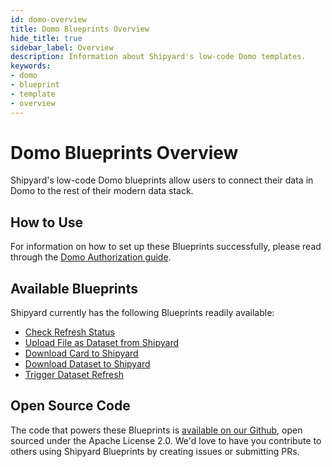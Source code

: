 ```yaml
---
id: domo-overview
title: Domo Blueprints Overview
hide_title: true
sidebar_label: Overview
description: Information about Shipyard's low-code Domo templates.
keywords:
- domo
- blueprint
- template
- overview
---
```


# Domo Blueprints Overview

Shipyard's low-code Domo blueprints allow users to connect their data in Domo to the rest of their modern data stack.


## How to Use
For information on how to set up these Blueprints successfully, please read through the [Domo Authorization guide](domo-authorization.md).


## Available Blueprints
Shipyard currently has the following Blueprints readily available: 
- [Check Refresh Status](domo-check-refresh-status.md)
- [Upload File as Dataset from Shipyard](domo-upload-csv-as-dataset.md)
- [Download Card to Shipyard](domo-download-card.md)
- [Download Dataset to Shipyard](domo-download-dataset.md)
- [Trigger Dataset Refresh](domo-refresh-dataset.md)

## Open Source Code
The code that powers these Blueprints is [available on our Github](https://github.com/shipyardapp/domo-blueprints), open sourced under the Apache License 2.0. We'd love to have you contribute to others using Shipyard Blueprints by creating issues or submitting PRs.
